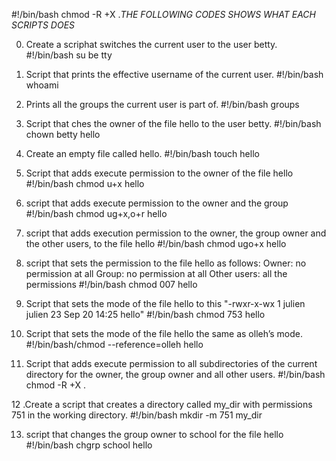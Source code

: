 #!/bin/bash
chmod -R +X .*THE FOLLOWING CODES SHOWS WHAT EACH SCRIPTS DOES*

0. Create a scriphat switches the current user to the user betty. #!/bin/bash su be   tty

1. Script that prints the effective username of the current user. #!/bin/bash whoami

2. Prints all the groups the current user is part of. #!/bin/bash groups

3. Script that ches the owner of the file hello to the user betty. #!/bin/bash chown betty hello

4. Create an empty file called hello. #!/bin/bash touch hello

5. Script that adds execute permission to the owner of the file hello #!/bin/bash chmod u+x hello

6. script that adds execute permission to the owner and the group  #!/bin/bash chmod ug+x,o+r hello

7. script that adds execution permission to the owner, the group owner and the other users, to the file hello #!/bin/bash chmod ugo+x hello

8. script that sets the permission to the file hello as follows:
Owner: no permission at all
Group: no permission at all
Other users: all the permissions
#!/bin/bash chmod 007 hello

9. Script that sets the mode of the file hello to this "-rwxr-x-wx 1 julien julien 23 Sep 20 14:25 hello" #!/bin/bash chmod 753 hello

10. Script that sets the mode of the file hello the same as olleh’s mode. #!/bin/bash/chmod --reference=olleh hello

11. Script that adds execute permission to all subdirectories of the current directory for the owner, the group owner and all other users. #!/bin/bash chmod -R +X .

12 .Create a script that creates a directory called my_dir with permissions 751 in the working directory. #!/bin/bash mkdir -m 751 my_dir

13. script that changes the group owner to school for the file hello #!/bin/bash chgrp school hello
